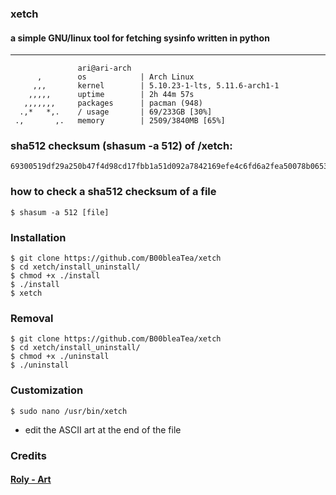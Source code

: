 ### xetch
#### a simple GNU/linux tool for fetching sysinfo written in python
***
```
               ari@ari-arch
      ,        os            | Arch Linux
     ,,,       kernel        | 5.10.23-1-lts, 5.11.6-arch1-1
    ,,,,,      uptime        | 2h 44m 57s
   ,,,,,,,     packages      | pacman (948)
  .,*   *,.    / usage       | 69/233GB [30%]
 .,       ,.   memory        | 2509/3840MB [65%]
 ```

### sha512 checksum (shasum -a 512) of /xetch: 
```shell
69300519df29a250b47f4d98cd17fbb1a51d092a7842169efe4c6fd6a2fea50078b065300af8cb1338049e9329915632aaece9979242f10a0ed0dbd11f04f55d
```

### how to check a sha512 checksum of a file
```shell
$ shasum -a 512 [file]
```

### Installation
```shell
$ git clone https://github.com/B00bleaTea/xetch
$ cd xetch/install_uninstall/
$ chmod +x ./install
$ ./install
$ xetch
```

### Removal
```shell
$ git clone https://github.com/B00bleaTea/xetch
$ cd xetch/install_uninstall/
$ chmod +x ./uninstall
$ ./uninstall
```

### Customization
```shell
$ sudo nano /usr/bin/xetch
```
- edit the ASCII art at the end of the file


### Credits
#### [Roly - Art](https://roly.neocities.org/)
